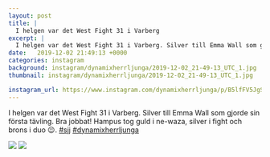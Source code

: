 ```yaml
---
layout: post
title: |
  I helgen var det West Fight 31 i Varberg
excerpt: |
  I helgen var det West Fight 31 i Varberg. Silver till Emma Wall som gjorde sin första tävling. Bra jobbat! Hampus tog guld i ne-waza, silver i fight och brons i duo 😉.  
date:   2019-12-02 21:49:13 +0000
categories: instagram
background: instagram/dynamixherrljunga/2019-12-02_21-49-13_UTC_1.jpg
thumbnail: instagram/dynamixherrljunga/2019-12-02_21-49-13_UTC_1.jpg

instagram_url: https://www.instagram.com/dynamixherrljunga/p/B5lfFV5JgSM
---
```

I helgen var det West Fight 31 i Varberg. Silver till Emma Wall som gjorde sin första tävling. Bra jobbat! Hampus tog guld i ne-waza, silver i fight och brons i duo 😉. [#sjj](https://www.instagram.com/explore/tags/sjj/) [#dynamixherrljunga](https://www.instagram.com/explore/tags/dynamixherrljunga/)



<img src='{{ site.baseurl }}/instagram/dynamixherrljunga/2019-12-02_21-49-13_UTC_1.jpg' class='img-fluid' />


<img src='{{ site.baseurl }}/instagram/dynamixherrljunga/2019-12-02_21-49-13_UTC_2.jpg' class='img-fluid' />

